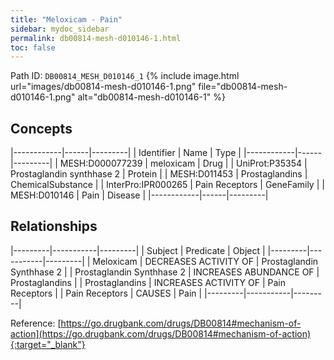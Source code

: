 ```yaml
---
title: "Meloxicam - Pain"
sidebar: mydoc_sidebar
permalink: db00814-mesh-d010146-1.html
toc: false 
---
```



Path ID: `DB00814_MESH_D010146_1`
{% include image.html url="images/db00814-mesh-d010146-1.png" file="db00814-mesh-d010146-1.png" alt="db00814-mesh-d010146-1" %}

## Concepts

|------------|------|---------|
| Identifier | Name | Type    |
|------------|------|---------|
| MESH:D000077239 | meloxicam | Drug |
| UniProt:P35354 | Prostaglandin synthhase 2 | Protein |
| MESH:D011453 | Prostaglandins | ChemicalSubstance |
| InterPro:IPR000265 | Pain Receptors | GeneFamily |
| MESH:D010146 | Pain | Disease |
|------------|------|---------|

## Relationships

|---------|-----------|---------|
| Subject | Predicate | Object  |
|---------|-----------|---------|
| Meloxicam | DECREASES ACTIVITY OF | Prostaglandin Synthhase 2 |
| Prostaglandin Synthhase 2 | INCREASES ABUNDANCE OF | Prostaglandins |
| Prostaglandins | INCREASES ACTIVITY OF | Pain Receptors |
| Pain Receptors | CAUSES | Pain |
|---------|-----------|---------|

Reference: [https://go.drugbank.com/drugs/DB00814#mechanism-of-action](https://go.drugbank.com/drugs/DB00814#mechanism-of-action){:target="_blank"}